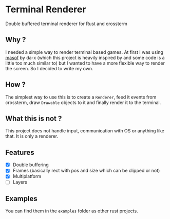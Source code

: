# Terminal Renderer

Double buffered terminal renderer for Rust and crossterm

## Why ?

I needed a simple way to render terminal based games. At first I was using [masof](https://github.com/da-x/masof//) by da-x (which this project is heavily inspired by and some code is a little too much similar to) but I wanted to have a more flexible way to render the screen. So I decided to write my own.

## How ?

The simplest way to use this is to create a `Renderer`, feed it events from crossterm, draw `Drawable` objects to it and finally render it to the terminal.

## What this is not ?

This project does not handle input, communication with OS or anything like that. It is only a renderer.

## Features

- [x] Double buffering
- [x] Frames (basically rect with pos and size which can be clipped or not)
- [x] Multiplatform
- [ ] Layers

## Examples

You can find them in the `examples` folder as other rust projects.